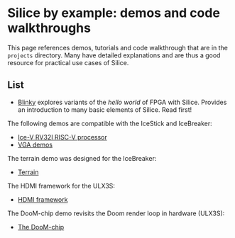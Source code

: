 # Silice by example: demos and code walkthroughs

This page references demos, tutorials and code walkthrough that are in the `projects` directory. Many have detailed explanations and are thus a good resource for practical use cases of Silice.

## List

- [Blinky](blinky/README.md) explores variants of the *hello world* of FPGA with Silice. Provides an introduction to many basic elements of Silice. Read first!

The following demos are compatible with the IceStick and IceBreaker:
- [Ice-V RV32I RISC-V processor](../projects/ice-v/README.md)
- [VGA demos](../projects/vga_demo/README.md)

The terrain demo was designed for the IceBreaker:
- [Terrain](../projects/terrain/README.md)

The HDMI framework for the ULX3S:
- [HDMI framework](../projects/hdmi_test/README.md)

The DooM-chip demo revisits the Doom render loop in hardware (ULX3S):
- [The DooM-chip](../projects/doomchip/README.md)
